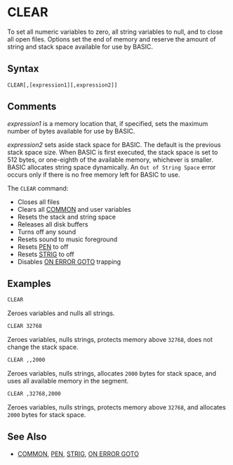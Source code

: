 # CLEAR

To set all numeric variables to zero, all string variables to null, and to close all open files. Options set the end of memory and reserve the amount of string and stack space available for use by BASIC.

## Syntax

`CLEAR[,[expression1][,expression2]]`

## Comments

*expression1* is a memory location that, if specified, sets the maximum number of bytes available for use by BASIC.

*expression2* sets aside stack space for BASIC. The default is the previous stack space size. When BASIC is first executed, the stack space is set to 512 bytes, or one-eighth of the available memory, whichever is smaller. BASIC allocates string space dynamically. An `Out of String Space` error occurs only if there is no free memory left for BASIC to use.

The `CLEAR` command:

- Closes all files
- Clears all [COMMON](COMMON) and user variables
- Resets the stack and string space
- Releases all disk buffers
- Turns off any sound
- Resets sound to music foreground
- Resets [PEN](PEN) to off
- Resets [STRIG](STRIG) to off
- Disables [ON ERROR GOTO](ON-ERROR-GOTO) trapping

## Examples

```vb
CLEAR
```

Zeroes variables and nulls all strings.

```vb
CLEAR 32768
```

Zeroes variables, nulls strings, protects memory above `32768`, does not change the stack space.

```vb
CLEAR ,,2000
```

Zeroes variables, nulls strings, allocates `2000` bytes for stack space, and uses all available memory in the segment.

```vb
CLEAR ,32768,2000
```

Zeroes variables, nulls strings, protects memory above `32768`, and allocates `2000` bytes for stack space.

## See Also

* [COMMON](COMMON), [PEN](PEN), [STRIG](STRIG), [ON ERROR GOTO](ON-ERROR-GOTO)
